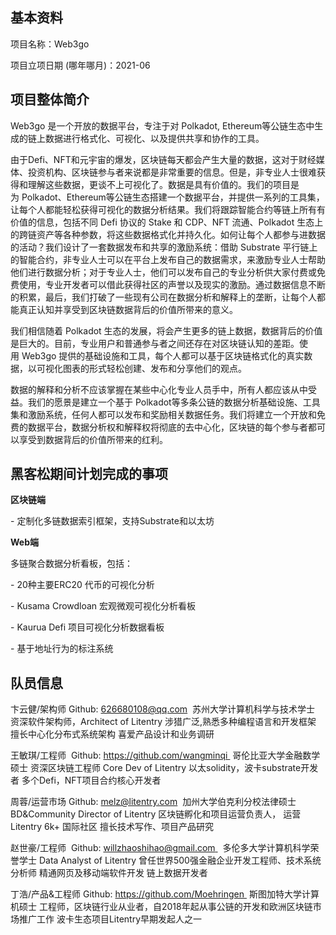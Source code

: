 ## 基本资料

项目名称：Web3go

项目立项日期 (哪年哪月)：2021-06

## 项目整体简介

Web3go 是一个开放的数据平台，专注于对 Polkadot, Ethereum等公链生态中生成的链上数据进行格式化、可视化、以及提供共享和协作的工具。

由于Defi、NFT和元宇宙的爆发，区块链每天都会产生大量的数据，这对于财经媒体、投资机构、区块链参与者来说都是非常重要的信息。但是，非专业人士很难获得和理解这些数据，更谈不上可视化了。数据是具有价值的。我们的项目是为 Polkadot、Ethereum等公链生态搭建一个数据平台，并提供一系列的工具集，让每个人都能轻松获得可视化的数据分析结果。我们将跟踪智能合约等链上所有有价值的信息，包括不同 Defi 协议的 Stake 和 CDP、NFT 流通、Polkadot 生态上的跨链资产等各种参数，将这些数据格式化并持久化。如何让每个人都参与进数据的活动？我们设计了一套数据发布和共享的激励系统：借助 Substrate 平行链上的智能合约，非专业人士可以在平台上发布自己的数据需求，来激励专业人士帮助他们进行数据分析；对于专业人士，他们可以发布自己的专业分析供大家付费或免费使用，专业开发者可以借此获得社区的声誉以及现实的激励。通过数据信息不断的积累，最后，我们打破了一些现有公司在数据分析和解释上的垄断，让每个人都能真正认知并享受到区块链数据背后的价值所带来的意义。

我们相信随着 Polkadot 生态的发展，将会产生更多的链上数据，数据背后的价值是巨大的。目前，专业用户和普通参与者之间还存在对区块链认知的差距。使用 Web3go 提供的基础设施和工具，每个人都可以基于区块链格式化的真实数据，以可视化图表的形式轻松创建、发布和分享他们的观点。

数据的解释和分析不应该掌握在某些中心化专业人员手中，所有人都应该从中受益。我们的愿景是建立一个基于 Polkadot等多条公链的数据分析基础设施、工具集和激励系统，任何人都可以发布和奖励相关数据任务。我们将建立一个开放和免费的数据平台，数据分析权和解释权将彻底的去中心化，区块链的每个参与者都可以享受到数据背后的价值所带来的红利。

## 黑客松期间计划完成的事项


**区块链端**

- 定制化多链数据索引框架，支持Substrate和以太坊


**Web端**

多链聚合数据分析看板，包括：

- 20种主要ERC20 代币的可视化分析

- Kusama Crowdloan 宏观微观可视化分析看板

- Kaurua Defi 项目可视化分析数据看板

- 基于地址行为的标注系统





## 队员信息

卞云健/架构师 Github: [626680108@qq.com](https://github.com/bianyunjian) 
苏州大学计算机科学与技术学士
资深软件架构师，Architect of Litentry 
涉猎广泛,熟悉多种编程语言和开发框架
擅长中心化分布式系统架构
喜爱产品设计和业务调研


王敏琪/工程师  Github: https://github.com/wangminqi  
哥伦比亚大学金融数学硕士
资深区块链工程师 Core Dev of Litentry
以太solidity，波卡substrate开发者
多个Defi，NFT项目合约核心开发者



周蓉/运营市场 Github: melz@litentry.com 
加州大学伯克利分校法律硕士 BD&Community Director of Litentry
区块链孵化和项目运营负责人， 运营 Litentry 6k+ 国际社区
擅长技术写作、项目产品研究

赵世豪/工程师  Github: [willzhaoshihao@gmail.com ](https://github.com/Shihao66) 
多伦多大学计算机科学荣誉学士 Data Analyst of Litentry
曾任世界500强金融企业开发工程师、技术系统分析师
精通网页及移动端软件开发
链上数据开发者

丁浩/产品&工程师 Github: https://github.com/Moehringen  
斯图加特大学计算机硕士
工程师，区块链行业从业者，自2018年起从事公链的开发和欧洲区块链市场推广工作
波卡生态项目Litentry早期发起人之一


